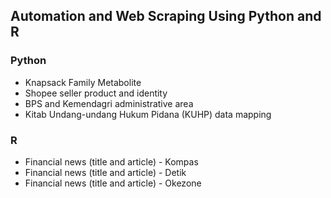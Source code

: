 ## Automation and Web Scraping Using Python and R

### Python
- Knapsack Family Metabolite
- Shopee seller product and identity
- BPS and Kemendagri administrative area
- Kitab Undang-undang Hukum Pidana (KUHP) data mapping

### R
- Financial news (title and article) - Kompas
- Financial news (title and article) - Detik
- Financial news (title and article) - Okezone
